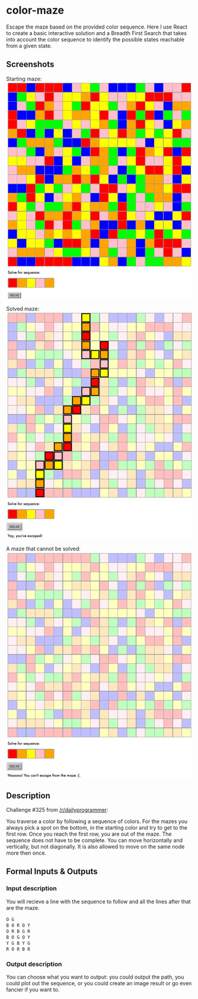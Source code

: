 # color-maze
Escape the maze based on the provided color sequence.
Here I use React to create a basic interactive solution and a Breadth First Search that takes into account the color sequence to identify the possible states reachable from a given state.

## Screenshots
Starting maze:
![unsolved maze](./screenshots/maze-unsolved.png)  

Solved maze:  
![solved maze](./screenshots/maze-solved.png)  

A maze that cannot be solved:
![unsolvable maze](./screenshots/unsolvable-maze.png)

## Description  
Challenge #325 from [/r/dailyprogrammer](https://www.reddit.com/r/dailyprogrammer/comments/6qutez/20170801_challenge_325_easy_color_maze/?ref=share&ref_source=link):  

You traverse a color by following a sequence of colors.
For the mazes you always pick a spot on the bottom, in the starting color and try to get to the first row. Once you reach the first row, you are out of the maze. The sequence does not have to be complete.
You can move horizontally and vertically, but not diagonally. It is also allowed to move on the same node more then once.  

## Formal Inputs &amp; Outputs

### Input description

You will recieve a line with the sequence to follow and all the lines after that are the maze.

    O G
    B O R O Y
    O R B G R
    B O G O Y 
    Y G B Y G 
    R O R B R

### Output description

You can choose what you want to output: you could output the path, you could plot out the sequence, or you could create an image result or go even fancier if you want to.
